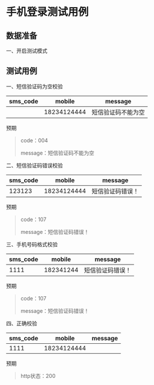 # 手机登录测试用例

## 数据准备

一、开启测试模式

## 测试用例

一、短信验证码为空校验

| sms_code | mobile      | message            |
| -------- | ----------- | ------------------ |
|          | 18234124444 | 短信验证码不能为空 |

预期

> code：004
>
> message：短信验证码不能为空

二、短信验证码错误校验

| sms_code | mobile      | message          |
| -------- | ----------- | ---------------- |
| 123123   | 18234124444 | 短信验证码错误！ |

预期

> code：107
>
> message：短信验证码错误！

三、手机号码格式校验

| sms_code | mobile    | message          |
| -------- | --------- | ---------------- |
| 1111     | 182341244 | 短信验证码错误！ |

预期

> code：107
>
> message：短信验证码错误！

四、正确校验

| sms_code | mobile      | message |
| -------- | ----------- | ------- |
| 1111     | 18234124444 |         |

预期

> http状态：200